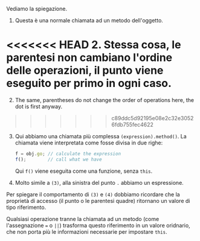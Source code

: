 
Vediamo la spiegazione.

1. Questa è una normale chiamata ad un metodo dell'oggetto.

<<<<<<< HEAD
2. Stessa cosa, le parentesi non cambiano l'ordine delle operazioni, il punto viene eseguito per primo in ogni caso.
=======
2. The same, parentheses do not change the order of operations here, the dot is first anyway.
>>>>>>> c89ddc5d92195e08e2c32e30526fdb755fec4622

3. Qui abbiamo una chiamata più complessa `(expression).method()`. La chiamata viene interpretata come fosse divisa in due righe:

    ```js no-beautify
    f = obj.go; // calculate the expression
    f();        // call what we have
    ```

    Qui `f()` viene eseguita come una funzione, senza `this`.

4. Molto simile a `(3)`, alla sinistra del punto `.` abbiamo un espressione.

Per spiegare il comportamento di `(3)` e `(4)` dobbiamo ricordare che la proprietà di accesso (il punto o le parentesi quadre) ritornano un valore di tipo riferimento.  

Qualsiasi operazione tranne la chiamata ad un metodo (come l'assegnazione `=` o `||`) trasforma questo riferimento in un valore oridnario, che non porta più le informazioni necessarie per impostare `this`.

